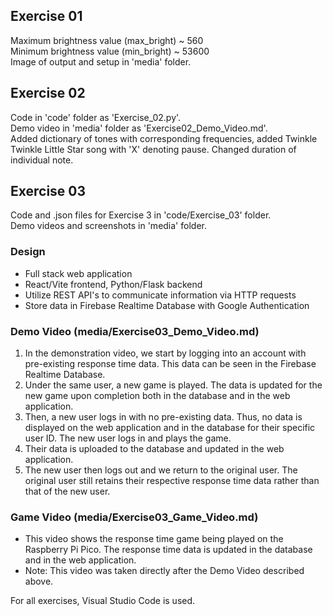 ## Exercise 01
Maximum brightness value (max_bright) ~ 560\
Minimum brightness value (min_bright) ~ 53600\
Image of output and setup in 'media' folder.

## Exercise 02
Code in 'code' folder as 'Exercise_02.py'.\
Demo video in 'media' folder as 'Exercise02_Demo_Video.md'.\
Added dictionary of tones with corresponding frequencies, added Twinkle Twinkle Little Star song with 'X' denoting pause. Changed duration of individual note.

## Exercise 03
Code and .json files for Exercise 3 in 'code/Exercise_03' folder. \
Demo videos and screenshots in 'media' folder.
### Design
- Full stack web application
- React/Vite frontend, Python/Flask backend
- Utilize REST API's to communicate information via HTTP requests
- Store data in Firebase Realtime Database with Google Authentication

### Demo Video (media/Exercise03_Demo_Video.md)
1) In the demonstration video, we start by logging into an account with pre-existing response time data. This data can be seen in the Firebase Realtime Database.
2) Under the same user, a new game is played. The data is updated for the new game upon completion both in the database and in the web application. 
3) Then, a new user logs in with no pre-existing data. Thus, no data is displayed on the web application and in the database for their specific user ID. The new user logs in and plays the game.
4) Their data is uploaded to the database and updated in the web application.
5) The new user then logs out and we return to the original user. The original user still retains their respective response time data rather than that of the new user.

### Game Video (media/Exercise03_Game_Video.md)
- This video shows the response time game being played on the Raspberry Pi Pico. The response time data is updated in the database and in the web application.
- Note: This video was taken directly after the Demo Video described above.

For all exercises, Visual Studio Code is used.

